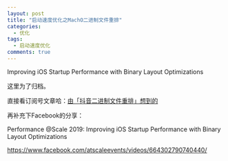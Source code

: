 ```yaml
---
layout: post
title: "启动速度优化之MachO二进制文件重排"
categories:
  - 优化
tags:
  - 启动速度优化
comments: true
---
```


Improving iOS Startup Performance with Binary Layout Optimizations

这里为了归档。


<!-- more -->

直接看订阅号文章哈：[由「抖音二进制文件重排」想到的](https://mp.weixin.qq.com/s/_IZOXjwaeSmRJ2tcpdd8kg)

再补充下Facebook的分享：

Performance @Scale 2019: Improving iOS Startup Performance with Binary Layout Optimizations

<https://www.facebook.com/atscaleevents/videos/664302790740440/>



